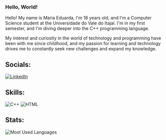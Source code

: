 ### Hello, World!

Hello! My name is Maria Eduarda, I'm 18 years old, and I'm a Computer Science student at the Universidade do Vale do Itajaí. I'm in my first semester, and I'm diving deeper into the C++ programming language.

My interest and curiosity in the world of technology and programming have been with me since childhood, and my passion for learning and technology drives me to constantly seek new challenges and expand my knowledge.


## Socials:
[![LinkedIn](https://img.shields.io/badge/LinkedIn-ffc0cb.svg?style=for-the-badge&logo=LinkedIn&logoColor=0A66C2)](https://www.linkedin.com/in/maria-eduarda-lima23/)

## Skills:
![C++](https://img.shields.io/badge/c++-pink.svg?style=for-the-badge&logo=c%2B%2B&logoColor=white)
![HTML](https://img.shields.io/badge/HTML-pink.svg?style=for-the-badge&logo=html5&logoColor=white)

## Stats:
![Most Used Languages](https://github-readme-stats.vercel.app/api/top-langs/?username=marias1lva&layout=donut&bg_color=ffc0cb&title_color=27292e&border_radius=20)



<!--
**marias1lva/marias1lva** is a ✨ _special_ ✨ repository because its `README.md` (this file) appears on your GitHub profile.

Here are some ideas to get you started:

- 🔭 I’m currently working on ...
- 🌱 I’m currently learning ...
- 👯 I’m looking to collaborate on ...
- 🤔 I’m looking for help with ...
- 💬 Ask me about ...
- 📫 How to reach me: ...
- 😄 Pronouns: ...
- ⚡ Fun fact: ...
-->
